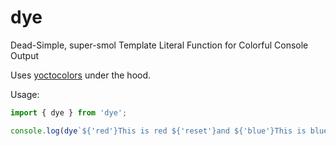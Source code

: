 # dye

Dead-Simple, super-smol Template Literal Function for Colorful Console Output

Uses [yoctocolors](https://github.com/sindresorhus/yoctocolors) under the hood.

Usage:
```ts
import { dye } from 'dye';

console.log(dye`${'red'}This is red ${'reset'}and ${'blue'}This is blue`);